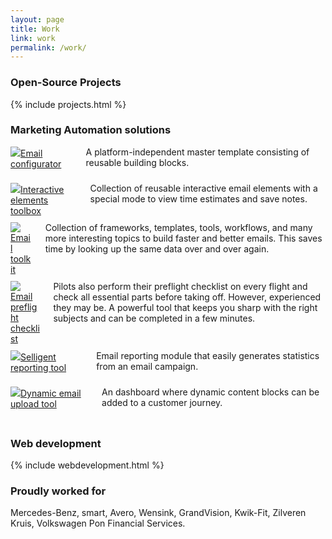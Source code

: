```yaml
---
layout: page
title: Work
link: work
permalink: /work/
---
```




<h3>Open-Source Projects</h3>
{% include projects.html %}

<h3>Marketing Automation solutions</h3>
<div class="columns os-projects" style="padding-bottom:10px;border-bottom: 0px solid #efefef;margin-bottom: 0px;">
  <div class="full column" style="padding:0;">
      <img src="https://www.jeffreyovermeer.com/images/portfolio/emailamp.png"><a href="#" target="">Email configurator</a><br />  
    </div> 
    <div class="full column wrapper" style="padding-left:0;">
      <p style="margin-top:0;">A platform-independent master template consisting of reusable building blocks.</p>
    </div> 
</div>


<div class="columns os-projects" style="padding-bottom:10px;border-bottom: 0px solid #efefef;margin-bottom: 0px;">
  <div class="full column" style="padding:0;">
      <img src="https://www.jeffreyovermeer.com/images/portfolio/emailamp.png"><a href="#" target="">Interactive elements toolbox</a><br />  
    </div> 
    <div class="full column wrapper" style="padding-left:0;">
      <p style="margin-top:0;">Collection of reusable interactive email elements with a special mode to view time estimates and save notes.</p>
    </div> 
</div>


<div class="columns os-projects" style="padding-bottom:10px;border-bottom: 0px solid #efefef;margin-bottom: 0px;">
  <div class="full column" style="padding:0;">
      <img src="https://www.jeffreyovermeer.com/images/portfolio/emailamp.png"><a href="#" target="">Email toolkit</a><br />  
    </div> 
    <div class="full column wrapper" style="padding-left:0;">
      <p style="margin-top:0;">Collection of frameworks, templates, tools, workflows, and many more interesting topics to build faster and better emails. This saves time by looking up the same data over and over again.</p>
    </div> 
</div>



<div class="columns os-projects" style="padding-bottom:10px;border-bottom: 0px solid #efefef;margin-bottom: 0px;">
  <div class="full column" style="padding:0;">
      <img src="https://www.jeffreyovermeer.com/images/portfolio/emailamp.png"><a href="#" target="">Email preflight checklist</a><br />  
    </div> 
    <div class="full column wrapper" style="padding-left:0;">
      <p style="margin-top:0;">Pilots also perform their preflight checklist on every flight and check all essential parts before taking off. However, experienced they may be. A powerful tool that keeps you sharp with the right subjects and can be completed in a few minutes.</p>
    </div> 
</div>



<div class="columns os-projects" style="padding-bottom:10px;border-bottom: 0px solid #efefef;margin-bottom: 0px;">
  <div class="full column" style="padding:0;">
      <img src="https://www.jeffreyovermeer.com/images/portfolio/emailamp.png"><a href="#" target="">Selligent reporting tool</a><br />  
    </div> 
    <div class="full column wrapper" style="padding-left:0;">
      <p style="margin-top:0;">Email reporting module that easily generates statistics from an email campaign.</p>
    </div> 
</div>



<div class="columns os-projects" style="padding-bottom:10px;border-bottom: 0px solid #efefef;margin-bottom: 0px;">
  <div class="full column" style="padding:0;">
      <img src="https://www.jeffreyovermeer.com/images/portfolio/emailamp.png"><a href="#" target="">Dynamic email upload tool</a><br />  
    </div> 
    <div class="full column wrapper" style="padding-left:0;">
      <p style="margin-top:0;">An dashboard where dynamic content blocks can be added to a customer journey.</p>
    </div> 
</div>



<h3>Web development</h3>
{% include webdevelopment.html %}

<h3> Proudly worked for </h3>
<p> Mercedes-Benz, smart, Avero, Wensink, GrandVision, Kwik-Fit, Zilveren Kruis, Volkswagen Pon Financial Services. </p>
    